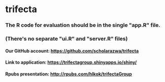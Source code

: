 # trifecta

### The R code for evaluation should be in the single "app.R" file.
### (There's no separate "ui.R" and "server.R" files)

#### Our GitHub account: https://github.com/scholarazwa/trifecta
#### Link to application: https://trifectagroup.shinyapps.io/shiny/
#### Rpubs presentation: http://rpubs.com/hlkok/trifectaGroup
